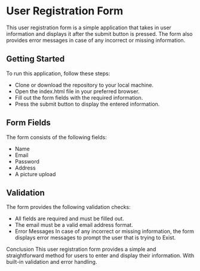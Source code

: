 # User Registration Form
This user registration form is a simple application that takes in user information and displays it after the submit button is pressed. The form also provides error messages in case of any incorrect or missing information.

## Getting Started
To run this application, follow these steps:

- Clone or download the repository to your local machine.
- Open the index.html file in your preferred browser.
- Fill out the form fields with the required information.
- Press the submit button to display the entered information.

## Form Fields
The form consists of the following fields:
- Name
- Email
- Password
- Address
- A picture upload

## Validation
The form provides the following validation checks:

- All fields are required and must be filled out.
- The email must be a valid email address format.
- Error Messages
In case of any incorrect or missing information, the form displays error messages to prompt the user that is trying to Exist.

Conclusion
This user registration form provides a simple and straightforward method for users to enter and display their information. With built-in validation and error handling.
